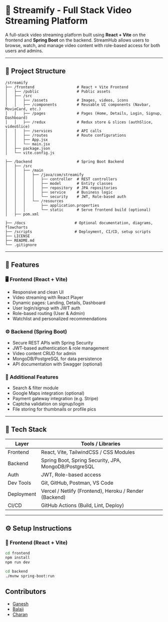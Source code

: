 # 🎥 Streamify - Full Stack Video Streaming Platform

A full-stack video streaming platform built using **React + Vite** on the frontend and **Spring Boot** on the backend. StreamHub allows users to browse, watch, and manage video content with role-based access for both users and admins.

---

## 📁 Project Structure
```
/streamify
├── /frontend                   # React + Vite Frontend
│   ├── /public                 # Public assets
│   ├── /src
│   │   ├── /assets             # Images, videos, icons
│   │   ├── /components         # Reusable UI components (Navbar, MovieCard, etc.)
│   │   ├── /pages              # Pages (Home, Details, Login, Signup, Dashboard)
│   │   ├── /redux              # Redux store & slices (authSlice, videoSlice)
│   │   ├── /services           # API calls
│   │   ├── /routes             # Route configurations
│   │   ├── App.jsx
│   │   └── main.jsx
│   ├── package.json
│   └── vite.config.js

├── /backend                    # Spring Boot Backend
│   ├── /src
│   │   ├── /main
│   │   │   ├── /java/com/streamify
│   │   │   │   ├── controller  # REST controllers
│   │   │   │   ├── model       # Entity classes
│   │   │   │   ├── repository  # JPA repositories
│   │   │   │   ├── service     # Business logic
│   │   │   │   └── security    # JWT, Role-based auth
│   │   │   └── /resources
│   │   │       ├── application.properties
│   │   │       └── static      # Serve frontend build (optional)
│   ├── pom.xml

├── /docs                      # Optional documentation, diagrams, flowcharts
├── /scripts                   # Deployment, CI/CD, setup scripts
├── LICENSE
├── README.md
└── .gitignore
```
---

## 🚀 Features

### 🖥️ Frontend (React + Vite)
- Responsive and clean UI
- Video streaming with React Player
- Dynamic pages: Landing, Details, Dashboard
- User login/signup with JWT auth
- Role-based routing (User & Admin)
- Watchlist and personalized recommendations

### ⚙️ Backend (Spring Boot)
- Secure REST APIs with Spring Security
- JWT-based authentication & role management
- Video content CRUD for admin
- MongoDB/PostgreSQL for data persistence
- API documentation with Swagger (optional)

### 🧩 Additional Features
- Search & filter module
- Google Maps integration (optional)
- Payment gateway integration (e.g. Stripe)
- Captcha validation on signup/login
- File storing for thumbnails or profile pics

---

## 🧪 Tech Stack

| Layer     | Tools / Libraries |
|-----------|-------------------|
| Frontend  | React, Vite, TailwindCSS / CSS Modules |
| Backend   | Spring Boot, Spring Security, JPA, MongoDB/PostgreSQL |
| Auth      | JWT, Role-based access |
| Dev Tools | Git, GitHub, Postman, VS Code |
| Deployment | Vercel / Netlify (Frontend), Heroku / Render (Backend) |
| CI/CD     | GitHub Actions (Build, Lint, Deploy)

---

## ⚙️ Setup Instructions

### 🔹 Frontend (React + Vite)
```bash
cd frontend
npm install
npm run dev

cd backend
./mvnw spring-boot:run

```

## Contributors

- [Ganesh](https://github.com/MSGanesh23)  
- [Balaji](https://github.com/KvnBalaji45)  
- [Charan](https://github.com/BeesuCharanSai)
